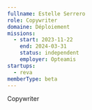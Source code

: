 ```yaml
---
fullname: Estelle Serrero
role: Copywriter
domaine: Déploiement
missions:
  - start: 2023-11-22
    end: 2024-03-31
    status: independent
    employer: Opteamis
startups:
  - reva
memberType: beta
---
```


Copywriter
